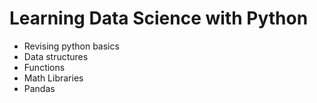# Learning Data Science with Python

- Revising python basics
- Data structures
- Functions
- Math Libraries
- Pandas
